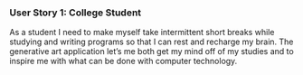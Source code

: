 ### User Story 1: College Student

As a student I need to make myself take intermittent short breaks while studying and writing programs so that I can rest and recharge my brain.  The generative art application let’s me both get my mind off of my studies and to inspire me with what can be done with computer technology.
